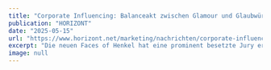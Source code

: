 ```yaml
---
title: "Corporate Influencing: Balanceakt zwischen Glamour und Glaubwürdigkeit"
publication: "HORIZONT"
date: "2025-05-15"
url: "https://www.horizont.net/marketing/nachrichten/corporate-influencing-balanceakt-zwischen-glamour-und-glaubwuerdigkeit-221436"
excerpt: "Die neuen Faces of Henkel hat eine prominent besetzte Jury erkoren. Zunehmend mehr Unternehmen investieren beim Recruiting und Employer Branding in Markenbotschafter. Nicht immer so laut, aber nachhaltig. Warum lohnt sich das?"
image: null
---
```

